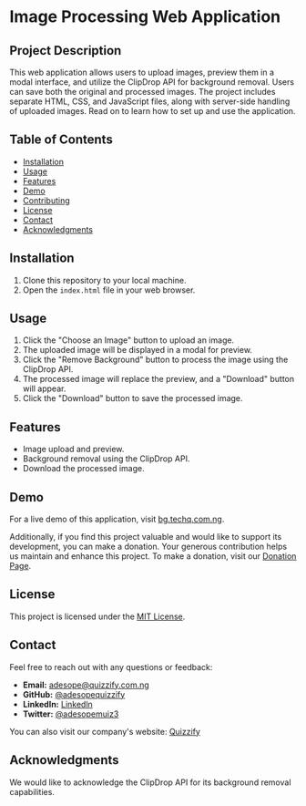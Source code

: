 # Image Processing Web Application

## Project Description
This web application allows users to upload images, preview them in a modal interface, and utilize the ClipDrop API for background removal. Users can save both the original and processed images. The project includes separate HTML, CSS, and JavaScript files, along with server-side handling of uploaded images. Read on to learn how to set up and use the application.

## Table of Contents
- [Installation](#installation)
- [Usage](#usage)
- [Features](#features)
- [Demo](#demo)
- [Contributing](#contributing)
- [License](#license)
- [Contact](#contact)
- [Acknowledgments](#acknowledgments)

## Installation
1. Clone this repository to your local machine.
2. Open the `index.html` file in your web browser.

## Usage
1. Click the "Choose an Image" button to upload an image.
2. The uploaded image will be displayed in a modal for preview.
3. Click the "Remove Background" button to process the image using the ClipDrop API.
4. The processed image will replace the preview, and a "Download" button will appear.
5. Click the "Download" button to save the processed image.

## Features
- Image upload and preview.
- Background removal using the ClipDrop API.
- Download the processed image.

## Demo
For a live demo of this application, visit [bg.techq.com.ng](https://bg.techq.com.ng).


Additionally, if you find this project valuable and would like to support its development, you can make a donation. Your generous contribution helps us maintain and enhance this project. To make a donation, visit our [Donation Page](https://www.trymima.com/payments/64fe2f2d9252f60246d63e48).


## License
This project is licensed under the [MIT License](LICENSE).

## Contact
Feel free to reach out with any questions or feedback:
- **Email:** [adesope@quizzify.com.ng](mailto:adesope@quizzify.com.ng)
- **GitHub:** [@adesopequizzify](https://github.com/adesopequizzify)
- **LinkedIn:** [Linkedln](https://www.linkedin.com/in/adesopemuiz?trk=contact-info)
- **Twitter:** [@adesopemuiz3](https://twitter.com/adesopemuiz3)

You can also visit our company's website: [Quizzify](https://quizzify.com.ng)

## Acknowledgments
We would like to acknowledge the ClipDrop API for its background removal capabilities.